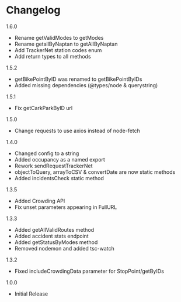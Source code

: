 # Changelog

1.6.0
- Rename getValidModes to getModes
- Rename getallByNaptan to getAllByNaptan
- Add TrackerNet station codes enum
- Add return types to all methods

1.5.2
- getBikePointByID was renamed to getBikePointByIDs
- Added missing dependencies (@types/node & querystring)

1.5.1
- Fix getCarkParkByID url

1.5.0
- Change requests to use axios instead of node-fetch

1.4.0
- Changed config to a string
- Added occupancy as a named export
- Rework sendRequestTrackerNet
- objectToQuery, arrayToCSV & convertDate are now static methods
- Added incidentsCheck static method

1.3.5
- Added Crowding API
- Fix unset parameters appearing in FullURL

1.3.3
- Added getAllValidRoutes method
- Added accident stats endpoint
- Added getStatusByModes method
- Removed nodemon and added tsc-watch

1.3.2
- Fixed includeCrowdingData parameter for StopPoint/getByIDs

1.0.0
- Initial Release
